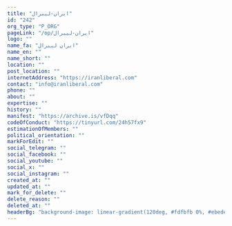 ```yaml
---
title: "ایران-لیبرال"
id: "242"
org_type: "P_ORG"
pageLink: "/op/ایران-لیبرال"
logo: ""
name_fa: "ایران لیبرال"
name_en: ""
name_short: ""
location: ""
post_location: ""
internetAddress: "https://iranliberal.com"
contact: "info@iranliberal.com"
phone: ""
about: ""
expertise: ""
history: ""
manifest: "https://archive.is/vfDqq"
codeOfConduct: "https://tinyurl.com/24h57fx9"
estimationOfMembers: ""
political_orientation: ""
markForEdit: ""
social_telegram: ""
social_facebook: ""
social_youtube: ""
social_x: ""
social_instagram: ""
created_at: ""
updated_at: ""
mark_for_delete: ""
delete_reason: ""
deleted_at: ""
headerBg: "background-image: linear-gradient(120deg, #fdfbfb 0%, #ebedee 100%);"
---
```


